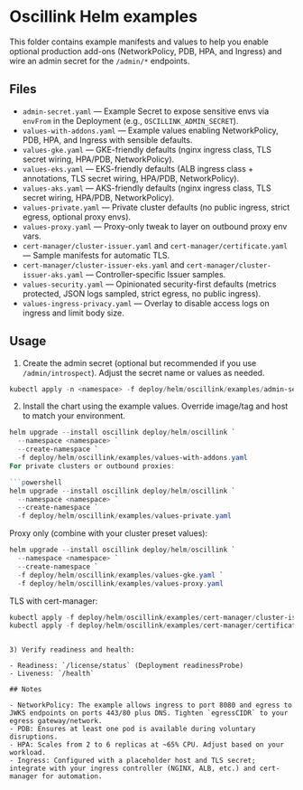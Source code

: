 # Oscillink Helm examples

This folder contains example manifests and values to help you enable optional production add-ons (NetworkPolicy, PDB, HPA, and Ingress) and wire an admin secret for the `/admin/*` endpoints.

## Files

- `admin-secret.yaml` — Example Secret to expose sensitive envs via `envFrom` in the Deployment (e.g., `OSCILLINK_ADMIN_SECRET`).
- `values-with-addons.yaml` — Example values enabling NetworkPolicy, PDB, HPA, and Ingress with sensible defaults.
- `values-gke.yaml` — GKE-friendly defaults (nginx ingress class, TLS secret wiring, HPA/PDB, NetworkPolicy).
- `values-eks.yaml` — EKS-friendly defaults (ALB ingress class + annotations, TLS secret wiring, HPA/PDB, NetworkPolicy).
- `values-aks.yaml` — AKS-friendly defaults (nginx ingress class, TLS secret wiring, HPA/PDB, NetworkPolicy).
- `values-private.yaml` — Private cluster defaults (no public ingress, strict egress, optional proxy envs).
- `values-proxy.yaml` — Proxy-only tweak to layer on outbound proxy env vars.
- `cert-manager/cluster-issuer.yaml` and `cert-manager/certificate.yaml` — Sample manifests for automatic TLS.
- `cert-manager/cluster-issuer-eks.yaml` and `cert-manager/cluster-issuer-aks.yaml` — Controller-specific Issuer samples.
- `values-security.yaml` — Opinionated security-first defaults (metrics protected, JSON logs sampled, strict egress, no public ingress).
- `values-ingress-privacy.yaml` — Overlay to disable access logs on ingress and limit body size.

## Usage

1) Create the admin secret (optional but recommended if you use `/admin/introspect`). Adjust the secret name or values as needed.

```powershell
kubectl apply -n <namespace> -f deploy/helm/oscillink/examples/admin-secret.yaml
```

2) Install the chart using the example values. Override image/tag and host to match your environment.

```powershell
helm upgrade --install oscillink deploy/helm/oscillink `
  --namespace <namespace> `
  --create-namespace `
  -f deploy/helm/oscillink/examples/values-with-addons.yaml
For private clusters or outbound proxies:

```powershell
helm upgrade --install oscillink deploy/helm/oscillink `
  --namespace <namespace> `
  --create-namespace `
  -f deploy/helm/oscillink/examples/values-private.yaml
```

Proxy only (combine with your cluster preset values):

```powershell
helm upgrade --install oscillink deploy/helm/oscillink `
  --namespace <namespace> `
  --create-namespace `
  -f deploy/helm/oscillink/examples/values-gke.yaml `
  -f deploy/helm/oscillink/examples/values-proxy.yaml
```

TLS with cert-manager:

```powershell
kubectl apply -f deploy/helm/oscillink/examples/cert-manager/cluster-issuer.yaml
kubectl apply -f deploy/helm/oscillink/examples/cert-manager/certificate.yaml
```
```

3) Verify readiness and health:

- Readiness: `/license/status` (Deployment readinessProbe)
- Liveness: `/health`

## Notes

- NetworkPolicy: The example allows ingress to port 8080 and egress to JWKS endpoints on ports 443/80 plus DNS. Tighten `egressCIDR` to your egress gateway/network.
- PDB: Ensures at least one pod is available during voluntary disruptions.
- HPA: Scales from 2 to 6 replicas at ~65% CPU. Adjust based on your workload.
- Ingress: Configured with a placeholder host and TLS secret; integrate with your ingress controller (NGINX, ALB, etc.) and cert-manager for automation.
